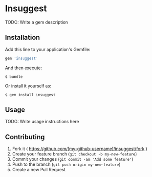 # Insuggest

TODO: Write a gem description

## Installation

Add this line to your application's Gemfile:

```ruby
gem 'insuggest'
```

And then execute:

    $ bundle

Or install it yourself as:

    $ gem install insuggest

## Usage

TODO: Write usage instructions here

## Contributing

1. Fork it ( https://github.com/[my-github-username]/insuggest/fork )
2. Create your feature branch (`git checkout -b my-new-feature`)
3. Commit your changes (`git commit -am 'Add some feature'`)
4. Push to the branch (`git push origin my-new-feature`)
5. Create a new Pull Request
